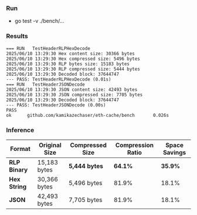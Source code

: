 ### Run

* go test -v ./bench/...

### Results

```
=== RUN   TestHeaderRLPHexDecode
2025/06/10 13:29:30 Hex content size: 30366 bytes
2025/06/10 13:29:30 Hex compressed size: 5496 bytes
2025/06/10 13:29:30 RLP bytes size: 15183 bytes
2025/06/10 13:29:30 RLP compressed size: 5444 bytes
2025/06/10 13:29:30 Decoded block: 37644747
--- PASS: TestHeaderRLPHexDecode (0.01s)
=== RUN   TestHeaderJSONDecode
2025/06/10 13:29:30 JSON content size: 42493 bytes
2025/06/10 13:29:30 JSON compressed size: 7705 bytes
2025/06/10 13:29:30 Decoded block: 37644747
--- PASS: TestHeaderJSONDecode (0.00s)
PASS
ok      github.com/kamikazechaser/eth-cache/bench       0.026s
```

### Inference

| Format | Original Size | Compressed Size | Compression Ratio | Space Savings |
|--------|---------------|-----------------|-------------------|---------------|
| **RLP Binary** | 15,183 bytes | **5,444 bytes** | **64.1%** | **35.9%** |
| **Hex String** | 30,366 bytes | 5,496 bytes | 81.9% | 18.1% |
| **JSON** | 42,493 bytes | 7,705 bytes | 81.9% | 18.1% |
